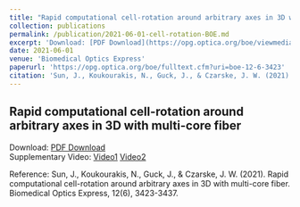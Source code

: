 ```yaml
---
title: "Rapid computational cell-rotation around arbitrary axes in 3D with multi-core fiber"
collection: publications
permalink: /publication/2021-06-01-cell-rotation-BOE.md
excerpt: 'Download: [PDF Download](https://opg.optica.org/boe/viewmedia.cfm?uri=boe-12-6-3423&seq=0)'
date: 2021-06-01
venue: 'Biomedical Optics Express'
paperurl: 'https://opg.optica.org/boe/fulltext.cfm?uri=boe-12-6-3423'
citation: 'Sun, J., Koukourakis, N., Guck, J., & Czarske, J. W. (2021). Rapid computational cell-rotation around arbitrary axes in 3D with multi-core fiber. Biomedical Optics Express, 12(6), 3423-3437.'
---
```

## Rapid computational cell-rotation around arbitrary axes in 3D with multi-core fiber

Download: [PDF Download](https://opg.optica.org/boe/viewmedia.cfm?uri=boe-12-6-3423&seq=0) \
Supplementary Video: [Video1](https://opticapublishing.figshare.com/articles/media/Visualization_2_Controlled_rotation_of_an_HL60_cell_about_the_fiber-axis_Z-axis_by_the_dynamically_controlled_elliptical_beam_profile_/14046560)   [Video2](https://opticapublishing.figshare.com/articles/media/Visualization_4_3D_controlled_cell-rotation_about_the_X-and_Y-axis_and_the_rotation_axis_is_changed_in_real-time_by_program_control_/14046566)   


Reference: Sun, J., Koukourakis, N., Guck, J., & Czarske, J. W. (2021). Rapid computational cell-rotation around arbitrary axes in 3D with multi-core fiber. Biomedical Optics Express, 12(6), 3423-3437.
